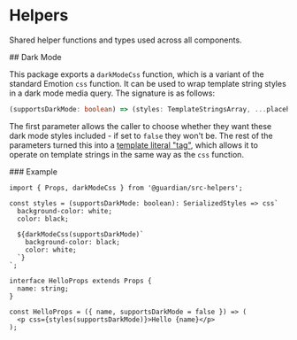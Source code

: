 # Helpers

Shared helper functions and types used across all components.

## Dark Mode

This package exports a `darkModeCss` function, which is a variant of the standard Emotion `css` function. It can be used to wrap template string styles in a dark mode media query. The signature is as follows:

```ts
(supportsDarkMode: boolean) => (styles: TemplateStringsArray, ...placeholders: string[]) => SerializedStyles
```

The first parameter allows the caller to choose whether they want these dark mode styles included - if set to `false` they won't be. The rest of the parameters turned this into a [template literal "tag"](https://developer.mozilla.org/en-US/docs/Web/JavaScript/Reference/Template_literals#tagged_templates), which allows it to operate on template strings in the same way as the `css` function.

### Example

```tsx
import { Props, darkModeCss } from '@guardian/src-helpers';

const styles = (supportsDarkMode: boolean): SerializedStyles => css`
  background-color: white;
  color: black;

  ${darkModeCss(supportsDarkMode)`
    background-color: black;
    color: white;
  `}
`;

interface HelloProps extends Props {
  name: string;
}

const HelloProps = ({ name, supportsDarkMode = false }) => (
  <p css={styles(supportsDarkMode)}>Hello {name}</p>
);
```
